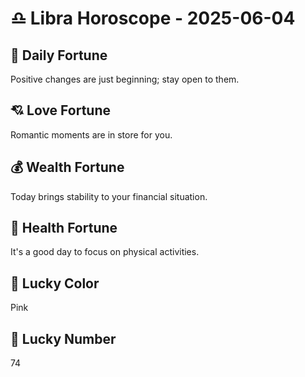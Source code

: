 # ♎ Libra Horoscope - 2025-06-04

## 🎯 Daily Fortune

Positive changes are just beginning; stay open to them.

## 💘 Love Fortune

Romantic moments are in store for you.

## 💰 Wealth Fortune

Today brings stability to your financial situation.

## 🌱 Health Fortune

It's a good day to focus on physical activities.

## 🎨 Lucky Color

Pink

## 🔢 Lucky Number

74
